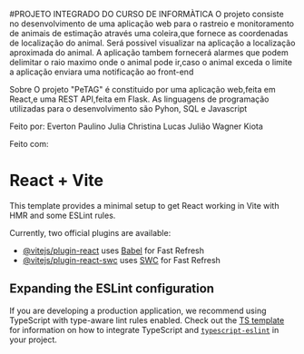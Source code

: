 #PROJETO INTEGRADO DO CURSO DE INFORMÀTICA
O projeto consiste no desenvolvimento de uma aplicação web para o rastreio e monitoramento de animais de estimação através uma coleira,que fornece as coordenadas de localização do animal. Será possivel 
visualizar na aplicação a localização aproximada do animal. A aplicação tambem fornecerá alarmes que podem delimitar o raio maximo onde o animal pode ir,caso o animal exceda o limite a aplicação enviara uma notificação ao front-end

Sobre
O projeto "PeTAG" é constituido por uma aplicação web,feita em React,e uma REST API,feita em Flask. As linguagens de programação utilizadas para o desenvolvimento são Pyhon, SQL e Javascript

Feito por:
Everton Paulino
Julia Christina
Lucas Julião
Wagner Kiota






Feito com:
# React + Vite

This template provides a minimal setup to get React working in Vite with HMR and some ESLint rules.

Currently, two official plugins are available:

- [@vitejs/plugin-react](https://github.com/vitejs/vite-plugin-react/blob/main/packages/plugin-react) uses [Babel](https://babeljs.io/) for Fast Refresh
- [@vitejs/plugin-react-swc](https://github.com/vitejs/vite-plugin-react/blob/main/packages/plugin-react-swc) uses [SWC](https://swc.rs/) for Fast Refresh

## Expanding the ESLint configuration

If you are developing a production application, we recommend using TypeScript with type-aware lint rules enabled. Check out the [TS template](https://github.com/vitejs/vite/tree/main/packages/create-vite/template-react-ts) for information on how to integrate TypeScript and [`typescript-eslint`](https://typescript-eslint.io) in your project.
